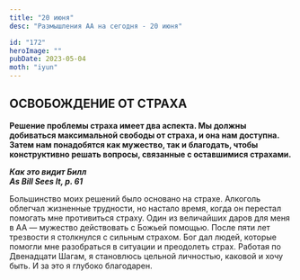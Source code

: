 ```yaml
---
title: "20 июня"
desc: "Размышления АА на сегодня - 20 июня"

id: "172"
heroImage: ""
pubDate: 2023-05-04
moth: "iyun"
---
```


## ОСВОБОЖДЕНИЕ ОТ СТРАХА

**Решение проблемы страха имеет два аспекта. Мы должны добиваться максимальной
свободы от страха, и она нам доступна. Затем нам понадобятся как мужество, так
и благодать, чтобы конструктивно решать вопросы, связанные с оставшимися
страхами.**

**_Как это видит Билл  
As Bill Sees It, p. 61_**

Большинство моих решений было основано на страхе. Алкоголь облегчал жизненные
трудности, но настало время, когда он перестал помогать мне противиться
страху. Один из величайших даров для меня в АА — мужество действовать с Божьей
помощью. После пяти лет трезвости я столкнулся с сильным страхом. Бог дал
людей, которые помогли мне разобраться в ситуации и преодолеть страх. Работая
по Двенадцати Шагам, я становлюсь цельной личностью, каковой и хочу быть. И за
это я глубоко благодарен.
